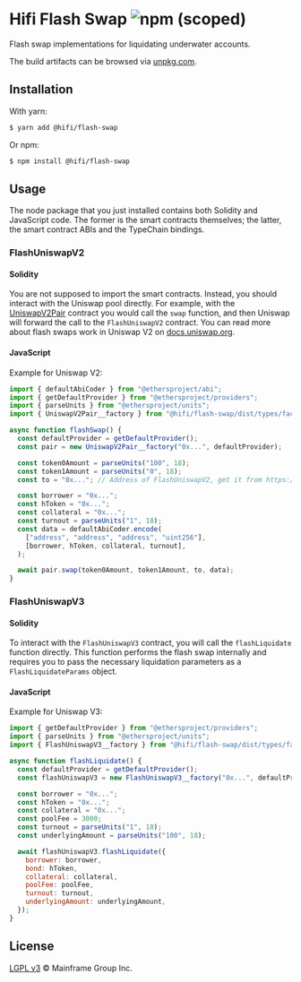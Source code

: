 # Hifi Flash Swap ![npm (scoped)](https://img.shields.io/npm/v/@hifi/flash-swap)

Flash swap implementations for liquidating underwater accounts.

The build artifacts can be browsed via [unpkg.com](https://unpkg.com/browse/@hifi/flash-swap@latest/).

## Installation

With yarn:

```bash
$ yarn add @hifi/flash-swap
```

Or npm:

```bash
$ npm install @hifi/flash-swap
```

## Usage

The node package that you just installed contains both Solidity and JavaScript code. The former is the smart contracts
themselves; the latter, the smart contract ABIs and the TypeChain bindings.

### FlashUniswapV2

#### Solidity

You are not supposed to import the smart contracts. Instead, you should interact with the Uniswap pool
directly. For example, with the [UniswapV2Pair](https://github.com/Uniswap/v2-core/blob/v1.0.1/contracts/UniswapV2Pair.sol)
contract you would call the `swap` function, and then Uniswap will forward the call to the `FlashUniswapV2`
contract. You can read more about flash swaps work in Uniswap V2 on
[docs.uniswap.org](https://docs.uniswap.org/protocol/V2/concepts/core-concepts/flash-swaps).

#### JavaScript

Example for Uniswap V2:

```javascript
import { defaultAbiCoder } from "@ethersproject/abi";
import { getDefaultProvider } from "@ethersproject/providers";
import { parseUnits } from "@ethersproject/units";
import { UniswapV2Pair__factory } from "@hifi/flash-swap/dist/types/factories/UniswapV2Pair__factory";

async function flashSwap() {
  const defaultProvider = getDefaultProvider();
  const pair = new UniswapV2Pair__factory("0x...", defaultProvider);

  const token0Amount = parseUnits("100", 18);
  const token1Amount = parseUnits("0", 18);
  const to = "0x..."; // Address of FlashUniswapV2, get it from https://docs.hifi.finance

  const borrower = "0x...";
  const hToken = "0x...";
  const collateral = "0x...";
  const turnout = parseUnits("1", 18);
  const data = defaultAbiCoder.encode(
    ["address", "address", "address", "uint256"],
    [borrower, hToken, collateral, turnout],
  );

  await pair.swap(token0Amount, token1Amount, to, data);
}
```

### FlashUniswapV3

#### Solidity

To interact with the `FlashUniswapV3` contract, you will call the `flashLiquidate` function directly. This function performs the flash swap internally and requires you to pass the necessary liquidation parameters as a `FlashLiquidateParams` object.

#### JavaScript

Example for Uniswap V3:

```javascript
import { getDefaultProvider } from "@ethersproject/providers";
import { parseUnits } from "@ethersproject/units";
import { FlashUniswapV3__factory } from "@hifi/flash-swap/dist/types/factories/FlashUniswapV3__factory";

async function flashLiquidate() {
  const defaultProvider = getDefaultProvider();
  const flashUniswapV3 = new FlashUniswapV3__factory("0x...", defaultProvider);

  const borrower = "0x...";
  const hToken = "0x...";
  const collateral = "0x...";
  const poolFee = 3000;
  const turnout = parseUnits("1", 18);
  const underlyingAmount = parseUnits("100", 18);

  await flashUniswapV3.flashLiquidate({
    borrower: borrower,
    bond: hToken,
    collateral: collateral,
    poolFee: poolFee,
    turnout: turnout,
    underlyingAmount: underlyingAmount,
  });
}
```

## License

[LGPL v3](./LICENSE.md) © Mainframe Group Inc.
